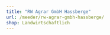 ```yaml
---
title: "RW Agrar GmbH Hassberge"
url: /meeder/rw-agrar-gmbh-hassberge/
shop: Landwirtschaftlich
---
```

